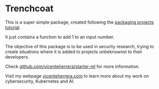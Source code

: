 # Trenchcoat

This is a super simple package, created following the [packaging projects tutorial](https://packaging.python.org/en/latest/tutorials/packaging-projects/).

It just contains a function to add 1 to an input number.

The objective of this package is to be used in security research, trying to create situations where it is added to projects unbeknownst to their developers.

Check [github.com/vicenteherrera/starter-ml](https://github.com/vicenteherrera/starter-ml) for more information.

Visit my webpage [vicenteherrera.com](https://vicenteherrera.com) to learn more about my work on cybersecurity, Kubernetes and AI.
